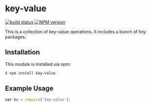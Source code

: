 key-value
========
[![build status](https://secure.travis-ci.org/ruanyl/key-value.svg)](http://travis-ci.org/ruanyl/key-value)
[![NPM version](https://badge.fury.io/js/key-value.svg)](http://badge.fury.io/js/key-value)

This is a collection of key-value operations. It includes a bunch of tiny packages.

## Installation

This module is installed via npm:

``` bash
$ npm install key-value
```

## Example Usage

``` js
var kv = require('key-value');
```
